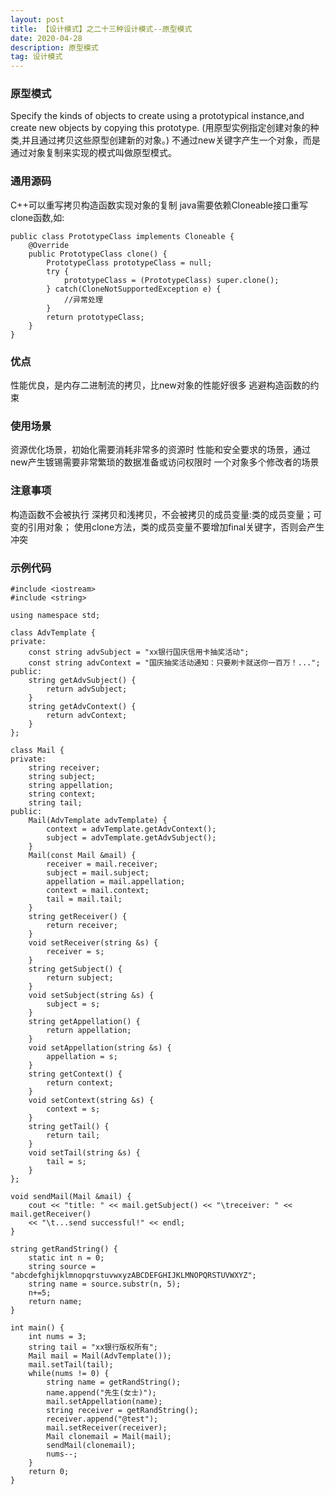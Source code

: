 ```yaml
---
layout: post
title: 【设计模式】之二十三种设计模式--原型模式
date: 2020-04-28
description: 原型模式
tag: 设计模式
---
```

### 原型模式
Specify the kinds of objects to create using a prototypical instance,and create new objects by copying this prototype.
(用原型实例指定创建对象的种类,并且通过拷贝这些原型创建新的对象。)
不通过new关键字产生一个对象，而是通过对象复制来实现的模式叫做原型模式。
### 通用源码
C++可以重写拷贝构造函数实现对象的复制
java需要依赖Cloneable接口重写clone函数,如:
```
public class PrototypeClass implements Cloneable {
    @Override
    public PrototypeClass clone() {
        PrototypeClass prototypeClass = null;
        try {
            prototypeClass = (PrototypeClass) super.clone();
        } catch(CloneNotSupportedException e) {
            //异常处理
        }
        return prototypeClass;
    }
}
```
### 优点
性能优良，是内存二进制流的拷贝，比new对象的性能好很多
逃避构造函数的约束
### 使用场景
资源优化场景，初始化需要消耗非常多的资源时
性能和安全要求的场景，通过new产生镀锡需要非常繁琐的数据准备或访问权限时
一个对象多个修改者的场景
### 注意事项
构造函数不会被执行
深拷贝和浅拷贝，不会被拷贝的成员变量:类的成员变量；可变的引用对象；
使用clone方法，类的成员变量不要增加final关键字，否则会产生冲突
### 示例代码
```
#include <iostream>
#include <string>

using namespace std;

class AdvTemplate {
private:
    const string advSubject = "xx银行国庆信用卡抽奖活动";
    const string advContext = "国庆抽奖活动通知：只要刷卡就送你一百万！...";
public:
    string getAdvSubject() {
        return advSubject;
    }
    string getAdvContext() {
        return advContext;
    }
};

class Mail {
private:
    string receiver;
    string subject;
    string appellation;
    string context;
    string tail;
public:
    Mail(AdvTemplate advTemplate) {
        context = advTemplate.getAdvContext();
        subject = advTemplate.getAdvSubject();
    }
    Mail(const Mail &mail) {
        receiver = mail.receiver;
        subject = mail.subject;
        appellation = mail.appellation;
        context = mail.context;
        tail = mail.tail;
    }
    string getReceiver() {
        return receiver;
    }
    void setReceiver(string &s) {
        receiver = s;
    }
    string getSubject() {
        return subject;
    }
    void setSubject(string &s) {
        subject = s;
    }
    string getAppellation() {
        return appellation;
    }
    void setAppellation(string &s) {
        appellation = s;
    }
    string getContext() {
        return context;
    }
    void setContext(string &s) {
        context = s;
    }
    string getTail() {
        return tail;
    }
    void setTail(string &s) {
        tail = s;
    }
};

void sendMail(Mail &mail) {
    cout << "title: " << mail.getSubject() << "\treceiver: " << mail.getReceiver() 
    << "\t...send successful!" << endl;
}

string getRandString() {
    static int n = 0;
    string source = "abcdefghijklmnopqrstuvwxyzABCDEFGHIJKLMNOPQRSTUVWXYZ";
    string name = source.substr(n, 5);
    n+=5;
    return name;
}

int main() {
    int nums = 3;
    string tail = "xx银行版权所有";
    Mail mail = Mail(AdvTemplate());
    mail.setTail(tail);
    while(nums != 0) {
        string name = getRandString();
        name.append("先生(女士)");
        mail.setAppellation(name);
        string receiver = getRandString();
        receiver.append("@test");
        mail.setReceiver(receiver);
        Mail clonemail = Mail(mail);
        sendMail(clonemail);
        nums--;
    }
    return 0;
}
```

